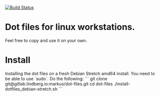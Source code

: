 [![Build Status](https://jenkins.lindberg.io/buildStatus/icon?job=dot-files)](https://jenkins.lindberg.io/job/dot-files/)

<h1>Dot files for linux workstations.</h1>
Feel free to copy and use it on your own.

<h1>Install</h1>
Installing the dot files on a fresh Debian Stretch amd64 install. You need to be able to use `sudo`. Do the following:
```
git clone git@gitlab.lindberg.io:markus/dot-files.git
cd dot-files
./install-dotfiles_debian-stretch.sh
```
